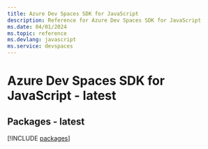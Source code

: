 ```yaml
---
title: Azure Dev Spaces SDK for JavaScript
description: Reference for Azure Dev Spaces SDK for JavaScript
ms.date: 04/01/2024
ms.topic: reference
ms.devlang: javascript
ms.service: devspaces
---
```

# Azure Dev Spaces SDK for JavaScript - latest
## Packages - latest
[!INCLUDE [packages](dev-spaces-index.md)]